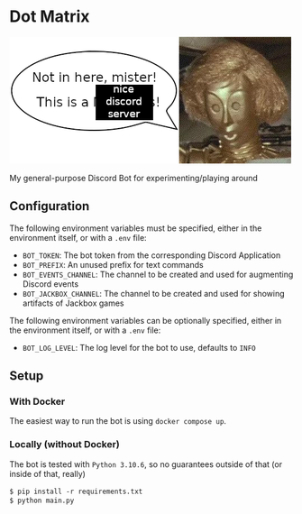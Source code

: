 # Dot Matrix

![Dot Matrix](./assets/dot_matrix.png)

My general-purpose Discord Bot for experimenting/playing around

## Configuration

The following environment variables must be specified, either in the environment itself, or with a `.env` file:

  - `BOT_TOKEN`: The bot token from the corresponding Discord Application
  - `BOT_PREFIX`: An unused prefix for text commands
  - `BOT_EVENTS_CHANNEL`: The channel to be created and used for augmenting Discord events
  - `BOT_JACKBOX_CHANNEL`: The channel to be created and used for showing artifacts of Jackbox games

The following environment variables can be optionally specified, either in the environment itself, or with a `.env` file:

  - `BOT_LOG_LEVEL`: The log level for the bot to use, defaults to `INFO`

## Setup

### With Docker

The easiest way to run the bot is using `docker compose up`.

### Locally (without Docker)

The bot is tested with `Python 3.10.6`, so no guarantees outside of that (or inside of that, really)

```console
$ pip install -r requirements.txt
$ python main.py
```
